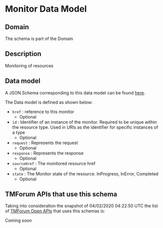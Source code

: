 # Monitor Data Model

## Domain

The  schema is part of the  Domain

## Description

Monitoring of resources

## Data model

A JSON Schema corresponding to this data model can be found
[here](https://github.com/tmforum-rand/schemas/blob/candidates/Common/Monitor.schema.json).

The Data model is defined as shown below:
- `href` : reference to this monitor
  - Optional
- `id` : Identifier of an instance of the monitor. Required to be unique within the resource type.  Used in URIs as the identifier for specific instances of a type
  - Optional
- `request` : Represents the request
  - Optional
- `response` : Represents the response
  - Optional
- `sourceHref` : The monitored resource href
  - Optional
- `state` : The Monitor state of the resource.  InProgress, InError, Completed
  - Optional




## TMForum APIs that use this schema

Taking into consideration the snapshot of 04/02/2020 04:22:50 UTC the list of [TMForum Open APIs](https://www.tmforum.org/open-apis/) that uses this schemas is:

Coming soon